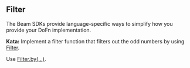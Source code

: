 <!--
  ~  Licensed to the Apache Software Foundation (ASF) under one
  ~  or more contributor license agreements.  See the NOTICE file
  ~  distributed with this work for additional information
  ~  regarding copyright ownership.  The ASF licenses this file
  ~  to you under the Apache License, Version 2.0 (the
  ~  "License"); you may not use this file except in compliance
  ~  with the License.  You may obtain a copy of the License at
  ~
  ~      http://www.apache.org/licenses/LICENSE-2.0
  ~
  ~  Unless required by applicable law or agreed to in writing, software
  ~  distributed under the License is distributed on an "AS IS" BASIS,
  ~  WITHOUT WARRANTIES OR CONDITIONS OF ANY KIND, either express or implied.
  ~  See the License for the specific language governing permissions and
  ~  limitations under the License.
  -->

Filter
------

The Beam SDKs provide language-specific ways to simplify how you provide your DoFn implementation.

**Kata:** Implement a filter function that filters out the odd numbers by using
[Filter](https://beam.apache.org/releases/javadoc/current/org/apache/beam/sdk/transforms/Filter.html).

<div class="hint">
  Use <a href="https://beam.apache.org/releases/javadoc/current/org/apache/beam/sdk/transforms/Filter.html">
  Filter.by(...)</a>.
</div>
